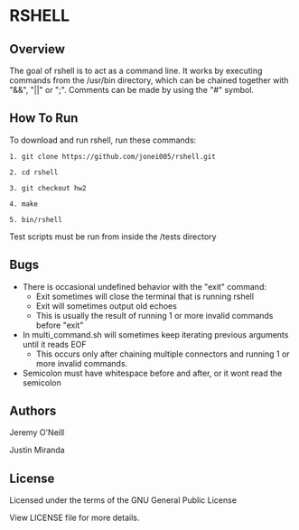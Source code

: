 RSHELL
======

Overview
--------
The goal of rshell is to act as a command line. It works by executing commands from the /usr/bin directory, which can be chained together with "&&", "||" or ";". Comments can be made by using the "#" symbol.  

How To Run
----------
To download and run rshell, run these commands:
```
1. git clone https://github.com/jonei005/rshell.git

2. cd rshell

3. git checkout hw2

4. make

5. bin/rshell
```
Test scripts must be run from inside the /tests directory

Bugs
----
- There is occasional undefined behavior with the "exit" command:
	- Exit sometimes will close the terminal that is running rshell 
	- Exit will sometimes output old echoes
	- This is usually the result of running 1 or more invalid commands before "exit"
- In multi_command.sh will sometimes keep iterating previous arguments until it reads EOF
    - This occurs only after chaining multiple connectors and running 1 or more invalid commands.
- Semicolon must have whitespace before and after, or it wont read the semicolon

Authors
-------
Jeremy O'Neill

Justin Miranda

License
-------
Licensed under the terms of the GNU General Public License

View LICENSE file for more details.




